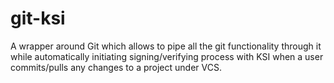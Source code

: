 # git-ksi
A wrapper around Git which allows to pipe all the git functionality through it while automatically initiating signing/verifying process with KSI when a user commits/pulls any changes to a project under VCS. 
